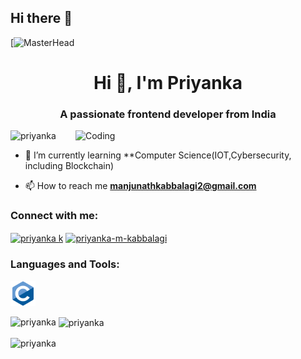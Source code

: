 ## Hi there 👋

<!--
**pkabbalagi/pkabbalagi** is a ✨ _special_ ✨ repository because its `README.md` (this file) appears on your GitHub profile.

Here are some ideas to get you started:

- 🔭 I’m currently working on ...
- 🌱 I’m currently learning ...
- 👯 I’m looking to collaborate on ...
- 🤔 I’m looking for help with ...
- 💬 Ask me about ...
- 📫 How to reach me: ...
- 😄 Pronouns: ...
- ⚡ Fun fact: ...

-->

[![MasterHead](https://user-images.githubusercontent.com/90236635/232446433-d5540fa2-fe28-4bb8-b929-cdb51fe61336.gif)
<h1 align="center">Hi 👋, I'm Priyanka</h1>
<h3 align="center">A passionate frontend developer from India</h3>
<img align="right"alt="Coding"width="400"src="https://th.bing.com/th/id/OIP.YE-uRCE8HJCsKCNXUiQ2pAHaFj?w=222&h=180&c=7&r=0&o=5&pid=1.7">
<p align="left"> <img src="https://komarev.com/ghpvc/?username=priyanka&label=Profile%20views&color=0e75b6&style=flat" alt="priyanka" /> </p>

- 🌱 I’m currently learning **Computer Science(IOT,Cybersecurity, including Blockchain)

- 📫 How to reach me **manjunathkabbalagi2@gmail.com**

<h3 align="left">Connect with me:</h3>
<p align="left">
<a href="https://linkedin.com/in/priyanka k" target="blank"><img align="center" src="https://raw.githubusercontent.com/rahuldkjain/github-profile-readme-generator/master/src/images/icons/Social/linked-in-alt.svg" alt="priyanka k" height="30" width="40" /></a>
<a href="https://instagram.com/priyanka-m-kabbalagi" target="blank"><img align="center" src="https://raw.githubusercontent.com/rahuldkjain/github-profile-readme-generator/master/src/images/icons/Social/instagram.svg" alt="priyanka-m-kabbalagi" height="30" width="40" /></a>
</p>

<h3 align="left">Languages and Tools:</h3>
<p align="left"> <a href="https://www.cprogramming.com/" target="_blank" rel="noreferrer"> <img src="https://raw.githubusercontent.com/devicons/devicon/master/icons/c/c-original.svg" alt="c" width="40" height="40"/> </a> </p>

<p><img align="left" src="https://github-readme-stats.vercel.app/api/top-langs?username=priyanka&show_icons=true&locale=en&layout=compact" alt="priyanka" /></p>

<p>&nbsp;<img align="center" src="https://github-readme-stats.vercel.app/api?username=priyanka&show_icons=true&locale=en" alt="priyanka" /></p>

<p><img align="center" src="https://github-readme-streak-stats.herokuapp.com/?user=priyanka&" alt="priyanka" /></p>

